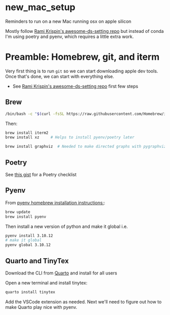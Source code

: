 # new_mac_setup
Reminders to run on a new Mac running osx on apple silicon


Mostly follow [Rami Krispin's awesome-ds-setting repo](https://github.com/RamiKrispin/awesome-ds-setting) but instead of conda I'm using poetry and pyenv, which requires a little extra work.

# Preamble: Homebrew, git, and iterm

Very first thing is to run `git` so we can start downloading apple dev tools. Once that's done, we can start with everything else.

* See [Rami Krispin's awesome-ds-setting repo](https://github.com/RamiKrispin/awesome-ds-setting) first few steps

## Brew

```bash
/bin/bash -c "$(curl -fsSL https://raw.githubusercontent.com/Homebrew/install/HEAD/install.sh)"
```

Then: 
```bash
brew install iterm2
brew install xz     # Helps to install pyenv/poetry later

brew install graphviz  # Needed to make directed graphs with pygraphviz
```

## Poetry

See [this gist](https://gist.github.com/banditkings/f00813d95dce905638d88dbae8f810fe) for a Poetry checklist

## Pyenv

From [pyenv homebrew installation instructions:](https://github.com/pyenv/pyenv?tab=readme-ov-file#homebrew-in-macos):

```bash
brew update
brew install pyenv
```

Then install a new version of python and make it global i.e. 

```bash
pyenv install 3.10.12
# make it global
pyenv global 3.10.12
```

## Quarto and TinyTex

Download the CLI from [Quarto](https://quarto.org/docs/get-started/) and install for all users

Open a new terminal and install tinytex:

```bash
quarto install tinytex
```

Add the VSCode extension as needed. Next we'll need to figure out how to make Quarto play nice with pyenv.




